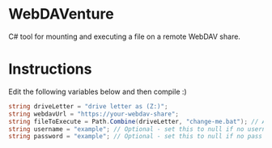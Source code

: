 # WebDAVenture
C# tool for mounting and executing a file on a remote WebDAV share.

# Instructions
Edit the following variables below and then compile :)

```C#
string driveLetter = "drive letter as (Z:)";
string webdavUrl = "https://your-webdav-share";
string fileToExecute = Path.Combine(driveLetter, "change-me.bat"); // Adjust the file name and extension
string username = "example"; // Optional - set this to null if no username is needed
string password = "example"; // Optional - set this to null if no pass is needed
```

